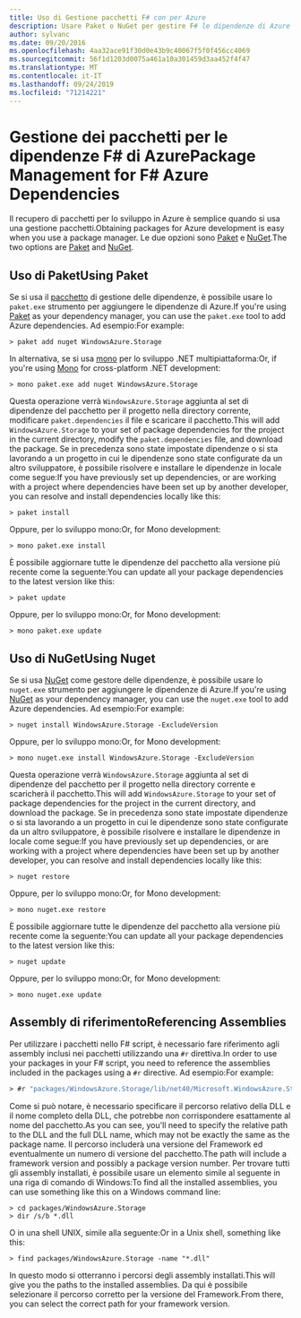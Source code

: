 ```yaml
---
title: Uso di Gestione pacchetti F# con per Azure
description: Usare Paket o NuGet per gestire F# le dipendenze di Azure
author: sylvanc
ms.date: 09/20/2016
ms.openlocfilehash: 4aa32ace91f30d0e43b9c40067f5f0f456cc4069
ms.sourcegitcommit: 56f1d1203d0075a461a10a301459d3aa452f4f47
ms.translationtype: MT
ms.contentlocale: it-IT
ms.lasthandoff: 09/24/2019
ms.locfileid: "71214221"
---
```

# <a name="package-management-for-f-azure-dependencies"></a><span data-ttu-id="96086-103">Gestione dei pacchetti per le dipendenze F# di Azure</span><span class="sxs-lookup"><span data-stu-id="96086-103">Package Management for F# Azure Dependencies</span></span>

<span data-ttu-id="96086-104">Il recupero di pacchetti per lo sviluppo in Azure è semplice quando si usa una gestione pacchetti.</span><span class="sxs-lookup"><span data-stu-id="96086-104">Obtaining packages for Azure development is easy when you use a package manager.</span></span> <span data-ttu-id="96086-105">Le due opzioni sono [Paket](https://fsprojects.github.io/Paket/) e [NuGet](https://www.nuget.org/).</span><span class="sxs-lookup"><span data-stu-id="96086-105">The two options are [Paket](https://fsprojects.github.io/Paket/) and [NuGet](https://www.nuget.org/).</span></span>

## <a name="using-paket"></a><span data-ttu-id="96086-106">Uso di Paket</span><span class="sxs-lookup"><span data-stu-id="96086-106">Using Paket</span></span>

<span data-ttu-id="96086-107">Se si usa il [pacchetto](https://fsprojects.github.io/Paket/) di gestione delle dipendenze, è possibile usare lo `paket.exe` strumento per aggiungere le dipendenze di Azure.</span><span class="sxs-lookup"><span data-stu-id="96086-107">If you're using [Paket](https://fsprojects.github.io/Paket/) as your dependency manager, you can use the `paket.exe` tool to add Azure dependencies.</span></span> <span data-ttu-id="96086-108">Ad esempio:</span><span class="sxs-lookup"><span data-stu-id="96086-108">For example:</span></span>

```console
> paket add nuget WindowsAzure.Storage
```

<span data-ttu-id="96086-109">In alternativa, se si usa [mono](https://www.mono-project.com/) per lo sviluppo .NET multipiattaforma:</span><span class="sxs-lookup"><span data-stu-id="96086-109">Or, if you're using [Mono](https://www.mono-project.com/) for cross-platform .NET development:</span></span>

```console
> mono paket.exe add nuget WindowsAzure.Storage
```

<span data-ttu-id="96086-110">Questa operazione verrà `WindowsAzure.Storage` aggiunta al set di dipendenze del pacchetto per il progetto nella directory corrente, modificare `paket.dependencies` il file e scaricare il pacchetto.</span><span class="sxs-lookup"><span data-stu-id="96086-110">This will add `WindowsAzure.Storage` to your set of package dependencies for the project in the current directory, modify the `paket.dependencies` file, and download the package.</span></span> <span data-ttu-id="96086-111">Se in precedenza sono state impostate dipendenze o si sta lavorando a un progetto in cui le dipendenze sono state configurate da un altro sviluppatore, è possibile risolvere e installare le dipendenze in locale come segue:</span><span class="sxs-lookup"><span data-stu-id="96086-111">If you have previously set up dependencies, or are working with a project where dependencies have been set up by another developer, you can resolve and install dependencies locally like this:</span></span>

```console
> paket install
```

<span data-ttu-id="96086-112">Oppure, per lo sviluppo mono:</span><span class="sxs-lookup"><span data-stu-id="96086-112">Or, for Mono development:</span></span>

```console
> mono paket.exe install
```

<span data-ttu-id="96086-113">È possibile aggiornare tutte le dipendenze del pacchetto alla versione più recente come la seguente:</span><span class="sxs-lookup"><span data-stu-id="96086-113">You can update all your package dependencies to the latest version like this:</span></span>

```console
> paket update
```

<span data-ttu-id="96086-114">Oppure, per lo sviluppo mono:</span><span class="sxs-lookup"><span data-stu-id="96086-114">Or, for Mono development:</span></span>

```console
> mono paket.exe update
```

## <a name="using-nuget"></a><span data-ttu-id="96086-115">Uso di NuGet</span><span class="sxs-lookup"><span data-stu-id="96086-115">Using Nuget</span></span>

<span data-ttu-id="96086-116">Se si usa [NuGet](https://www.nuget.org/) come gestore delle dipendenze, è possibile usare lo `nuget.exe` strumento per aggiungere le dipendenze di Azure.</span><span class="sxs-lookup"><span data-stu-id="96086-116">If you're using [NuGet](https://www.nuget.org/) as your dependency manager, you can use the `nuget.exe` tool to add Azure dependencies.</span></span> <span data-ttu-id="96086-117">Ad esempio:</span><span class="sxs-lookup"><span data-stu-id="96086-117">For example:</span></span>

```console
> nuget install WindowsAzure.Storage -ExcludeVersion
```

<span data-ttu-id="96086-118">Oppure, per lo sviluppo mono:</span><span class="sxs-lookup"><span data-stu-id="96086-118">Or, for Mono development:</span></span>

```console
> mono nuget.exe install WindowsAzure.Storage -ExcludeVersion
```

<span data-ttu-id="96086-119">Questa operazione verrà `WindowsAzure.Storage` aggiunta al set di dipendenze del pacchetto per il progetto nella directory corrente e scaricherà il pacchetto.</span><span class="sxs-lookup"><span data-stu-id="96086-119">This will add `WindowsAzure.Storage` to your set of package dependencies for the project in the current directory, and download the package.</span></span> <span data-ttu-id="96086-120">Se in precedenza sono state impostate dipendenze o si sta lavorando a un progetto in cui le dipendenze sono state configurate da un altro sviluppatore, è possibile risolvere e installare le dipendenze in locale come segue:</span><span class="sxs-lookup"><span data-stu-id="96086-120">If you have previously set up dependencies, or are working with a project where dependencies have been set up by another developer, you can resolve and install dependencies locally like this:</span></span>

```console
> nuget restore
```

<span data-ttu-id="96086-121">Oppure, per lo sviluppo mono:</span><span class="sxs-lookup"><span data-stu-id="96086-121">Or, for Mono development:</span></span>

```console
> mono nuget.exe restore
```

<span data-ttu-id="96086-122">È possibile aggiornare tutte le dipendenze del pacchetto alla versione più recente come la seguente:</span><span class="sxs-lookup"><span data-stu-id="96086-122">You can update all your package dependencies to the latest version like this:</span></span>

```console
> nuget update
```

<span data-ttu-id="96086-123">Oppure, per lo sviluppo mono:</span><span class="sxs-lookup"><span data-stu-id="96086-123">Or, for Mono development:</span></span>

```console
> mono nuget.exe update
```

## <a name="referencing-assemblies"></a><span data-ttu-id="96086-124">Assembly di riferimento</span><span class="sxs-lookup"><span data-stu-id="96086-124">Referencing Assemblies</span></span>

<span data-ttu-id="96086-125">Per utilizzare i pacchetti nello F# script, è necessario fare riferimento agli assembly inclusi nei pacchetti utilizzando una `#r` direttiva.</span><span class="sxs-lookup"><span data-stu-id="96086-125">In order to use your packages in your F# script, you need to reference the assemblies included in the packages using a `#r` directive.</span></span> <span data-ttu-id="96086-126">Ad esempio:</span><span class="sxs-lookup"><span data-stu-id="96086-126">For example:</span></span>

```fsharp
> #r "packages/WindowsAzure.Storage/lib/net40/Microsoft.WindowsAzure.Storage.dll"
```

<span data-ttu-id="96086-127">Come si può notare, è necessario specificare il percorso relativo della DLL e il nome completo della DLL, che potrebbe non corrispondere esattamente al nome del pacchetto.</span><span class="sxs-lookup"><span data-stu-id="96086-127">As you can see, you'll need to specify the relative path to the DLL and the full DLL name, which may not be exactly the same as the package name.</span></span> <span data-ttu-id="96086-128">Il percorso includerà una versione del Framework ed eventualmente un numero di versione del pacchetto.</span><span class="sxs-lookup"><span data-stu-id="96086-128">The path will include a framework version and possibly a package version number.</span></span> <span data-ttu-id="96086-129">Per trovare tutti gli assembly installati, è possibile usare un elemento simile al seguente in una riga di comando di Windows:</span><span class="sxs-lookup"><span data-stu-id="96086-129">To find all the installed assemblies, you can use something like this on a Windows command line:</span></span>

```console
> cd packages/WindowsAzure.Storage
> dir /s/b *.dll
```

<span data-ttu-id="96086-130">O in una shell UNIX, simile alla seguente:</span><span class="sxs-lookup"><span data-stu-id="96086-130">Or in a Unix shell, something like this:</span></span>

```console
> find packages/WindowsAzure.Storage -name "*.dll"
```

<span data-ttu-id="96086-131">In questo modo si otterranno i percorsi degli assembly installati.</span><span class="sxs-lookup"><span data-stu-id="96086-131">This will give you the paths to the installed assemblies.</span></span> <span data-ttu-id="96086-132">Da qui è possibile selezionare il percorso corretto per la versione del Framework.</span><span class="sxs-lookup"><span data-stu-id="96086-132">From there, you can select the correct path for your framework version.</span></span>
